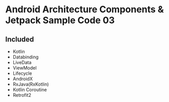 # Android Architecture Components & Jetpack Sample Code 03

## Included
- Kotlin
- Databinding
- LiveData
- ViewModel
- Lifecycle
- AndroidX
- RxJava(RxKotlin)
- Kotlin Coroutine
- Retrofit2
